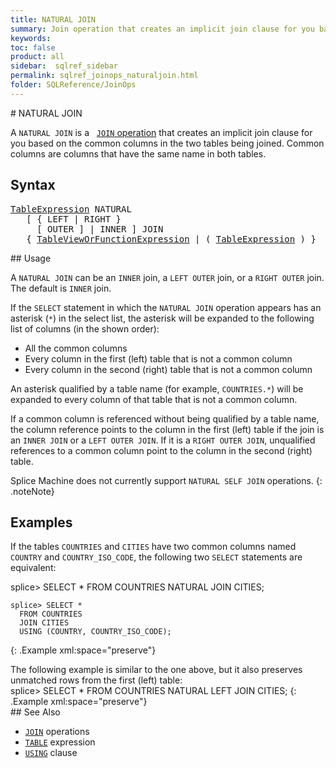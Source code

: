 ```yaml
---
title: NATURAL JOIN
summary: Join operation that creates an implicit join clause for you based on the common columns (those with the same name in both tables)&#160;in the two tables being joined.
keywords:
toc: false
product: all
sidebar:  sqlref_sidebar
permalink: sqlref_joinops_naturaljoin.html
folder: SQLReference/JoinOps
---
```

<section>
<div class="TopicContent" data-swiftype-index="true" markdown="1">
# NATURAL JOIN

A `NATURAL JOIN` is a &nbsp; [ `JOIN` operation](sqlref_joinops_about.html)
that creates an implicit join clause for you based on the common columns
in the two tables being joined. Common columns are columns that have the
same name in both tables.

## Syntax

<div class="fcnWrapperWide"><pre class="FcnSyntax">
<a href="sqlref_expressions_table.html">TableExpression</a> NATURAL
   [ { LEFT | RIGHT }
     [ OUTER ] | INNER ] JOIN
   { <a href="sqlref_expressions_table.html#TableViewExpression">TableViewOrFunctionExpression</a> | ( <a href="sqlref_expressions_table.html">TableExpression</a> ) }</pre>

</div>
## Usage

A `NATURAL JOIN` can be an `INNER` join, a `LEFT OUTER` join, or a
`RIGHT OUTER` join. The default is `INNER` join.

If the `SELECT` statement in which the `NATURAL JOIN` operation appears
has an asterisk (`*`) in the select list, the asterisk will be expanded
to the following list of columns (in the shown order):

* All the common columns
* Every column in the first (left) table that is not a common column
* Every column in the second (right) table that is not a common column

An asterisk qualified by a table name (for example, `COUNTRIES.*`) will
be expanded to every column of that table that is not a common column.

If a common column is referenced without being qualified by a table
name, the column reference points to the column in the first (left)
table if the join is an `INNER JOIN` or a `LEFT OUTER JOIN`. If it is a
`RIGHT OUTER JOIN`, unqualified references to a common column point to
the column in the second (right) table.

Splice Machine does not currently support `NATURAL SELF JOIN`
operations.
{: .noteNote}

## Examples

If the tables `COUNTRIES` and `CITIES` have two common columns named
`COUNTRY` and `COUNTRY_ISO_CODE`, the following two `SELECT` statements
are equivalent:

<div class="preWrapper" markdown="1">
    splice> SELECT *
      FROM COUNTRIES
      NATURAL JOIN CITIES;

    splice> SELECT *
      FROM COUNTRIES
      JOIN CITIES
      USING (COUNTRY, COUNTRY_ISO_CODE);
{: .Example xml:space="preserve"}

</div>
The following example is similar to the one above, but it also preserves
unmatched rows from the first (left) table:

<div class="preWrapper" markdown="1">
    splice> SELECT *
      FROM COUNTRIES
      NATURAL LEFT JOIN CITIES;
{: .Example xml:space="preserve"}

</div>
## See Also

* [`JOIN`](sqlref_joinops_intro.html) operations
* [`TABLE`](sqlref_expressions_table.html) expression
* [`USING`](sqlref_clauses_using.html) clause

</div>
</section>

